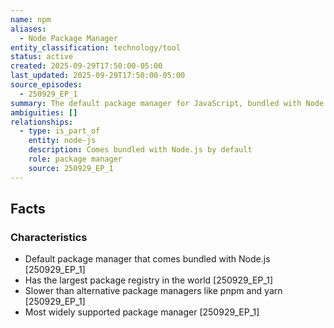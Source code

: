 ```yaml
---
name: npm
aliases:
  - Node Package Manager
entity_classification: technology/tool
status: active
created: 2025-09-29T17:50:00-05:00
last_updated: 2025-09-29T17:50:00-05:00
source_episodes:
  - 250929_EP_1
summary: The default package manager for JavaScript, bundled with Node.js. Manages project dependencies and provides access to the largest package registry in the world.
ambiguities: []
relationships:
  - type: is_part_of
    entity: node-js
    description: Comes bundled with Node.js by default
    role: package manager
    source: 250929_EP_1
---
```


## Facts

### Characteristics
- Default package manager that comes bundled with Node.js [250929_EP_1]
- Has the largest package registry in the world [250929_EP_1]
- Slower than alternative package managers like pnpm and yarn [250929_EP_1]
- Most widely supported package manager [250929_EP_1]